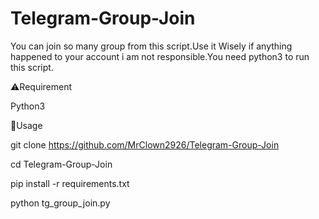 # Telegram-Group-Join
You can join so many group from this script.Use it Wisely if anything happened to your account i am not responsible.You need python3 to run this script.

⚠️Requirement

Python3

📎Usage

git clone https://github.com/MrClown2926/Telegram-Group-Join

cd Telegram-Group-Join

pip install -r requirements.txt

python tg_group_join.py
